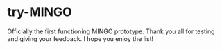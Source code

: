 # try-MINGO

Officially the first functioning MINGO prototype. Thank you all for testing and giving your feedback. I hope you enjoy the list!
